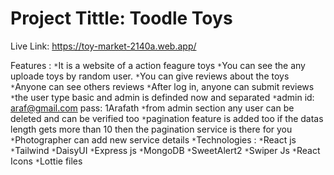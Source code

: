 # Project Tittle: Toodle Toys

Live Link: https://toy-market-2140a.web.app/

Features :
`*`It is a website of a action feagure toys
`*`You can see the any uploade toys by random user.
`*`You can give reviews about the toys
`*`Anyone can see others reviews
`*`After log in, anyone can submit reviews
`*`the user type basic and admin is definded now and separated
`*`admin id: araf@gmail.com pass: 1Arafath
`*`from admin section any user can be deleted and can be verified too
`*`pagination feature is added too if the datas length gets more than 10 then the pagination service is there for you
`*`Photographer can add new service details
`*`Technologies :
`*`React js
`*`Tailwind
`*`DaisyUI
`*`Express js
`*`MongoDB
`*`SweetAlert2
`*`Swiper Js
`*`React Icons
`*`Lottie files
